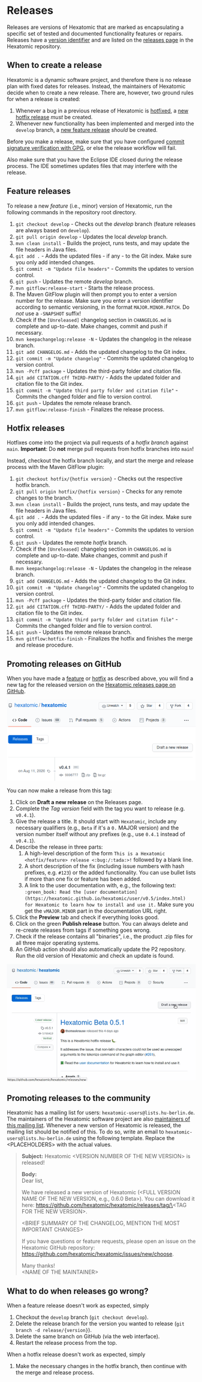 # Releases

Releases are versions of Hexatomic that are marked as encapsulating a specific set of tested and documented functionality features or repairs. Releases have a [version identifier](../versioning/) and are listed on the [releases page](#promoting-releases-on-github) in the Hexatomic repository.

## When to create a release

Hexatomic is a dynamic software project, and therefore there is no release plan with fixed dates for releases.
Instead, the maintainers of Hexatomic decide when to create a new release.
There are, however, two ground rules for when a release is created:

1. Whenever a bug in a previous release of Hexatomic is [hotfixed](../../development/workflow/#contribute-critical-bug-fixes-or-urgent-documentation-or-release-engineering-fixes-for-a-released-version-hotfix), a [new hotfix release](#hotfix-releases) *must* be created.
2. Whenever new functionality has been implemented and merged into the `develop` branch, a [new feature release](#feature-releases) *should* be created.

Before you make a release, make sure that you have configured [commit signature verification with GPG](https://docs.github.com/en/github/authenticating-to-github/managing-commit-signature-verification/about-commit-signature-verification), or else the release workflow will fail.

Also make sure that you have the Eclipse IDE closed during the release process.
The IDE sometimes updates files that may interfere with the release.

## Feature releases

To release a new *feature* (i.e., minor) version of Hexatomic, run the following commands in the repository root directory.

1. `git checkout develop` - Checks out the *develop* branch (feature releases are always based on `develop`).
2. `git pull origin develop` - Updates the local *develop* branch.
3. `mvn clean install` - Builds the project, runs tests, and may update the file headers in Java files.
4. `git add .` - Adds the updated files - if any - to the Git index. Make sure you only add intended changes.
5. `git commit -m "Update file headers"` - Commits the updates to version control.
6. `git push` - Updates the remote *develop* branch.
7. `mvn gitflow:release-start` - Starts the release process.
8. The Maven GitFlow plugin will then prompt you to enter a version number for the release. Make sure you enter a version identifier according to semantic versioning, in the format `MAJOR.MINOR.PATCH`. Do *not* use a `-SNAPSHOT` suffix!
9.  Check if the `[Unreleased]` changelog section in `CHANGELOG.md` is complete and up-to-date. Make changes, commit and push if necessary.
10. `mvn keepachangelog:release -N` - Updates the changelog in the release branch.
11. `git add CHANGELOG.md` - Adds the updated changelog to the Git index.
12. `git commit -m "Update changelog"` - Commits the updated changelog to version control.
13. `mvn -Pcff package` - Updates the third-party folder and citation file.
14. `git add CITATION.cff THIRD-PARTY/` - Adds the updated folder and citation file to the Git index.
15. `git commit -m "Update third party folder and citation file"` - Commits the changed folder and file to version control.
16. `git push` - Updates the remote release branch.
17. `mvn gitflow:release-finish` - Finalizes the release process.

## Hotfix releases

Hotfixes come into the project via pull requests of a *hotfix branch* against `main`.
**Important**: Do **not** merge pull requests from hotfix branches into `main`!

Instead, checkout the hotfix branch locally, and start the merge and release process with the Maven GitFlow plugin:

1. `git checkout hotfix/{hotfix version}` - Checks out the respective hotfix branch.
2. `git pull origin hotfix/{hotfix version}` - Checks for any remote changes to the branch.
3. `mvn clean install` - Builds the project, runs tests, and may update the file headers in Java files.
4. `git add .` - Adds the updated files - if any - to the Git index. Make sure you only add intended changes.
5. `git commit -m "Update file headers"` - Commits the updates to version control.
6. `git push` - Updates the remote *hotfix* branch.
7. Check if the `[Unreleased]` changelog section in `CHANGELOG.md` is complete and up-to-date. Make changes, commit and push if necessary.
8. `mvn keepachangelog:release -N` - Updates the changelog in the release branch.
9.  `git add CHANGELOG.md` - Adds the updated changelog to the Git index.
10. `git commit -m "Update changelog"` - Commits the updated changelog to version control.
11. `mvn -Pcff package` - Updates the third-party folder and citation file.
12. `git add CITATION.cff THIRD-PARTY/` - Adds the updated folder and citation file to the Git index.
13. `git commit -m "Update third party folder and citation file"` - Commits the changed folder and file to version control.
14. `git push` - Updates the remote release branch.
15. `mvn gitflow:hotfix-finish` - Finalizes the hotfix and finishes the merge and release procedure.

## Promoting releases on GitHub

When you have made a [feature](#feature-releases) or [hotfix](#hotfix-releases) as described above, you will find a new tag for the released version on the [Hexatomic releases page on GitHub](https://github.com/hexatomic/hexatomic/releases).

![Screenshot of a mocked tag on GitHub that has not been promoted to release yet](tag.png)

You can now make a release from this tag:

1. Click on **Draft a new release** on the Releases page.
2. Complete the *Tag version* field with the tag you want to release (e.g. `v0.4.1`).
3. Give the release a title. It should start with `Hexatomic`, include any necessary qualifiers (e.g., `Beta` if it's a `0.` MAJOR version) and the version number itself without any prefixes (e.g., use `0.4.1` instead of `v0.4.1`).
4. Describe the release in three parts:
   1. A high-level description of the form `This is a Hexatomic <hotfix/feature> release <:bug:/:tada:>!` followed by a blank line.
   2. A short description of the fix (including issue numbers with hash prefixes, e.g. `#123`) or the added functionality. You can use bullet lists if more than one fix or feature has been added.
   3. A link to the user documentation with, e.g., the following text: `:green_book: Read the [user documentation](https://hexatomic.github.io/hexatomic/user/v0.5/index.html) for Hexatomic to learn how to install and use it.` Make sure you get the `vMAJOR.MINOR` part in the documentation URL right.
5. Click the **Preview** tab and check if everything looks good.
6. Click on the green **Publish release** button. You can always delete and re-create releases from tags if something goes wrong.
7. Check if the release contains all "binaries", i.e., the product .zip files for all three major operating systems.
8. An GitHub action should also automatically update the P2 repository. Run the old version of Hexatomic and check an update is found.

![Animation showing how to create a release on GitHub](release.gif)

## Promoting releases to the community

Hexatomic has a mailing list for users: `hexatomic-users@lists.hu-berlin.de`.
The maintainers of the Hexatomic software project are also [maintainers of this mailing list](https://sympa.cms.hu-berlin.de/sympa/info/hexatomic-users).
Whenever a new version of Hexatomic is released, the mailing list should be notified of this.
To do so, write an email to `hexatomic-users@lists.hu-berlin.de` using the following template.
Replace the \<PLACEHOLDERS\> with the actual values.

> **Subject:** Hexatomic \<VERSION NUMBER OF THE NEW VERSION\> is released!
> 
> **Body:**  
> Dear list,
>
> We have released a new version of Hexatomic (\<FULL VERSION NAME OF THE NEW VERSION, e.g., 0.6.0 Beta\>). You can download it here: https://github.com/hexatomic/hexatomic/releases/tag/\<TAG FOR THE NEW VERSION\>.
> 
> \<BRIEF SUMMARY OF THE CHANGELOG, MENTION THE MOST IMPORTANT CHANGES\>
> 
> If you have questions or feature requests, please open an issue on the Hexatomic GitHub repository: https://github.com/hexatomic/hexatomic/issues/new/choose.
> 
> Many thanks!  
> \<NAME OF THE MAINTAINER\>

## What to do when releases go wrong?

When a feature release doesn't work as expected, simply

1. Checkout the `develop` branch (`git checkout develop`).
2. Delete the release branch for the version you wanted to release (`git branch -d release/{version}`).
3. Delete the same branch on GitHub (via the web interface).
4. Restart the release process from the top.

When a hotfix release doesn't work as expected, simply

1. Make the necessary changes in the hotfix branch, then continue with the merge and release process.
